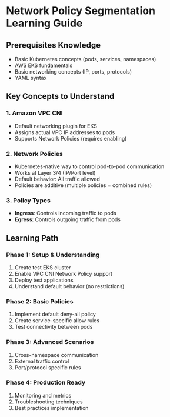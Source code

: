 # Network Policy Segmentation Learning Guide

## Prerequisites Knowledge
- Basic Kubernetes concepts (pods, services, namespaces)
- AWS EKS fundamentals
- Basic networking concepts (IP, ports, protocols)
- YAML syntax

## Key Concepts to Understand

### 1. Amazon VPC CNI
- Default networking plugin for EKS
- Assigns actual VPC IP addresses to pods
- Supports Network Policies (requires enabling)

### 2. Network Policies
- Kubernetes-native way to control pod-to-pod communication
- Works at Layer 3/4 (IP/Port level)
- Default behavior: All traffic allowed
- Policies are additive (multiple policies = combined rules)

### 3. Policy Types
- **Ingress**: Controls incoming traffic to pods
- **Egress**: Controls outgoing traffic from pods

## Learning Path

### Phase 1: Setup & Understanding
1. Create test EKS cluster
2. Enable VPC CNI Network Policy support
3. Deploy test applications
4. Understand default behavior (no restrictions)

### Phase 2: Basic Policies
1. Implement default deny-all policy
2. Create service-specific allow rules
3. Test connectivity between pods

### Phase 3: Advanced Scenarios
1. Cross-namespace communication
2. External traffic control
3. Port/protocol specific rules

### Phase 4: Production Ready
1. Monitoring and metrics
2. Troubleshooting techniques
3. Best practices implementation